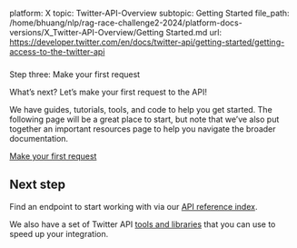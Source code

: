 platform: X
topic: Twitter-API-Overview
subtopic: Getting Started
file_path: /home/bhuang/nlp/rag-race-challenge2-2024/platform-docs-versions/X_Twitter-API-Overview/Getting Started.md
url: https://developer.twitter.com/en/docs/twitter-api/getting-started/getting-access-to-the-twitter-api

###   
  
Step three: Make your first request

What’s next? Let’s make your first request to the API!

We have guides, tutorials, tools, and code to help you get started. The following page will be a great place to start, but note that we’ve also put together an important resources page to help you navigate the broader documentation.

[Make your first request](https://developer.twitter.com/en/docs/twitter-api/getting-started/make-your-first-request)

## Next step

Find an endpoint to start working with via our [API reference index](https://developer.twitter.com/en/docs/api-reference-index). 

We also have a set of Twitter API [tools and libraries](https://developer.twitter.com/en/docs/twitter-api/tools-and-libraries) that you can use to speed up your integration.